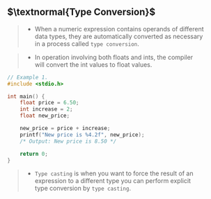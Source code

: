 ## $\textnormal{Type Conversion}$

> - When a numeric expression contains operands of different <br />
    data types, they are automatically converted as necessary <br />
    in a process called `type conversion`.

> - In operation involving both floats and ints, the compiler <br />
    will convert the int values to float values.

```c
// Example 1.
#include <stdio.h>

int main() {
    float price = 6.50;
    int increase = 2;
    float new_price;

    new_price = price + increase;
    printf("New price is %4.2f", new_price);
    /* Output: New price is 8.50 */

    return 0;
}
```

> - `Type casting` is when you want to force the result of an <br />
    expression to a different type you can perform explicit <br />
    type conversion by `type casting`.
